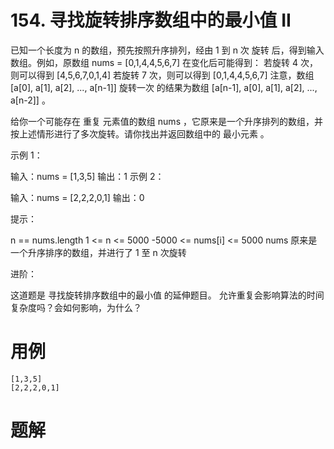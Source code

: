 # 154. 寻找旋转排序数组中的最小值 II
已知一个长度为 n 的数组，预先按照升序排列，经由 1 到 n 次 旋转 后，得到输入数组。例如，原数组 nums = [0,1,4,4,5,6,7] 在变化后可能得到：
若旋转 4 次，则可以得到 [4,5,6,7,0,1,4]
若旋转 7 次，则可以得到 [0,1,4,4,5,6,7]
注意，数组 [a[0], a[1], a[2], ..., a[n-1]] 旋转一次 的结果为数组 [a[n-1], a[0], a[1], a[2], ..., a[n-2]] 。

给你一个可能存在 重复 元素值的数组 nums ，它原来是一个升序排列的数组，并按上述情形进行了多次旋转。请你找出并返回数组中的 最小元素 。

 

示例 1：

输入：nums = [1,3,5]
输出：1
示例 2：

输入：nums = [2,2,2,0,1]
输出：0
 

提示：

n == nums.length
1 <= n <= 5000
-5000 <= nums[i] <= 5000
nums 原来是一个升序排序的数组，并进行了 1 至 n 次旋转
 

进阶：

这道题是 寻找旋转排序数组中的最小值 的延伸题目。
允许重复会影响算法的时间复杂度吗？会如何影响，为什么？

# 用例
```
[1,3,5]
[2,2,2,0,1]
```

# 题解


